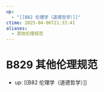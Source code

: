 ```yaml
---
up:
  - "[[B82 伦理学（道德哲学）]]"
ctime: 2025-04-06T21:33:41
aliases:
  - 其他伦理规范
---
```


# B829 其他伦理规范

- up: [[B82 伦理学（道德哲学）]]
